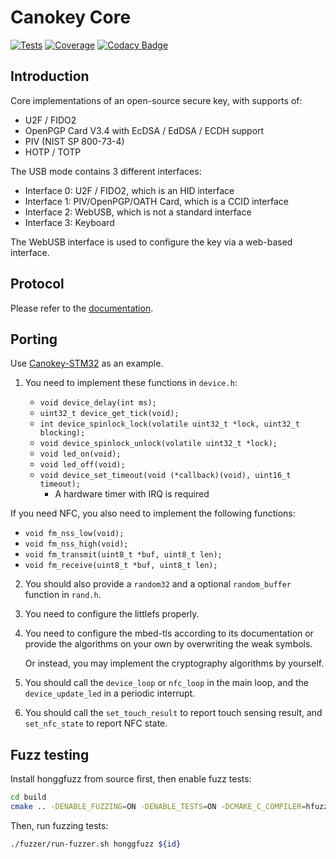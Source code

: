 # Canokey Core

[![Tests](https://github.com/canokeys/canokey-core/workflows/tests/badge.svg?branch=master)](https://github.com/canokeys/canokey-core/actions?query=branch%3Amaster)
[![Coverage](https://coveralls.io/repos/github/canokeys/canokey-core/badge.svg?branch=master)](https://coveralls.io/github/canokeys/canokey-core?branch=master)
[![Codacy Badge](https://api.codacy.com/project/badge/Grade/de791a6a112a4b9f8da8df6fb96bcb12)](https://www.codacy.com/manual/zz593141477/canokey-core?utm_source=github.com&amp;utm_medium=referral&amp;utm_content=canokeys/canokey-core&amp;utm_campaign=Badge_Grade)

## Introduction

Core implementations of an open-source secure key, with supports of:

* U2F / FIDO2
* OpenPGP Card V3.4 with EcDSA / EdDSA / ECDH support
* PIV (NIST SP 800-73-4)
* HOTP / TOTP

The USB mode contains 3 different interfaces:

* Interface 0: U2F / FIDO2, which is an HID interface
* Interface 1: PIV/OpenPGP/OATH Card, which is a CCID interface
* Interface 2: WebUSB, which is not a standard interface
* Interface 3: Keyboard

The WebUSB interface is used to configure the key via a web-based interface.

## Protocol

Please refer to the [documentation](https://canokeys.github.io/doc/).

## Porting

Use [Canokey-STM32](https://github.com/canokeys/canokey-stm32) as an example.

1. You need to implement these functions in `device.h`:

   * `void device_delay(int ms);`
   * `uint32_t device_get_tick(void);`
   * `int device_spinlock_lock(volatile uint32_t *lock, uint32_t blocking);`
   * `void device_spinlock_unlock(volatile uint32_t *lock);`
   * `void led_on(void);`
   * `void led_off(void);`
   * `void device_set_timeout(void (*callback)(void), uint16_t timeout);`
      * A hardware timer with IRQ is required

  If you need NFC, you also need to implement the following functions:
  
  * `void fm_nss_low(void);`
  * `void fm_nss_high(void);`
  * `void fm_transmit(uint8_t *buf, uint8_t len);`
  * `void fm_receive(uint8_t *buf, uint8_t len);`

2. You should also provide a `random32` and a optional `random_buffer` function in `rand.h`.

3. You need to configure the littlefs properly.

4. You need to configure the mbed-tls according to its documentation or provide the algorithms on your own by overwriting the weak symbols.

   Or instead, you may implement the cryptography algorithms by yourself.

5. You should call the `device_loop` or `nfc_loop` in the main loop, and the `device_update_led` in a periodic interrupt. 

6. You should call the `set_touch_result` to report touch sensing result, and `set_nfc_state` to report NFC state.


## Fuzz testing

Install honggfuzz from source first, then enable fuzz tests:

```bash
cd build
cmake .. -DENABLE_FUZZING=ON -DENABLE_TESTS=ON -DCMAKE_C_COMPILER=hfuzz-clang -DCMAKE_BUILD_TYPE=Debug
```

Then, run fuzzing tests:

```bash
./fuzzer/run-fuzzer.sh honggfuzz ${id}
```
